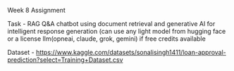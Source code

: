 Week 8 Assignment

Task - RAG Q&A chatbot using document retrieval and generative AI for intelligent response generation 
(can use any light model from hugging face or a license llm(opneai, claude, grok, gemini) if free credits available

Dataset - https://www.kaggle.com/datasets/sonalisingh1411/loan-approval-prediction?select=Training+Dataset.csv
